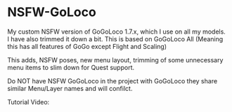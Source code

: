 # NSFW-GoLoco
My custom NSFW version of GoGoLoco 1.7.x, which I use on all my models. I have also trimmed it down a bit. This is based on GoGoLoco All (Meaning this has all features of GoGo except Flight and Scaling)

This adds, NSFW poses, new menu layout, trimming of some unnecessary menu items to slim down for Quest support.

Do NOT have NSFW GoGoLoco in the project with GoGoLoco they share similar Menu/Layer names and will confilct.

Tutorial Video:
